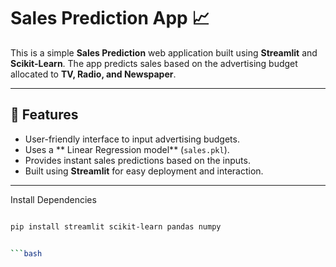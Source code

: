 # Sales Prediction App 📈

This is a simple **Sales Prediction** web application built using **Streamlit** and **Scikit-Learn**. The app predicts sales based on the advertising budget allocated to **TV, Radio, and Newspaper**.

---

## 🚀 Features
- User-friendly interface to input advertising budgets.
- Uses a ** Linear Regression model** (`sales.pkl`).
- Provides instant sales predictions based on the inputs.
- Built using **Streamlit** for easy deployment and interaction.

---

 Install Dependencies

```bash

pip install streamlit scikit-learn pandas numpy


```bash
